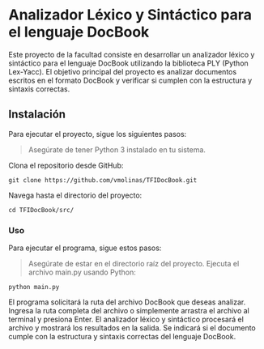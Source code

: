 # Analizador Léxico y Sintáctico para el lenguaje DocBook

Este proyecto de la facultad consiste en desarrollar un analizador léxico y sintáctico para el lenguaje DocBook utilizando la biblioteca PLY (Python Lex-Yacc). El objetivo principal del proyecto es analizar documentos escritos en el formato DocBook y verificar si cumplen con la estructura y sintaxis correctas.

## Instalación

Para ejecutar el proyecto, sigue los siguientes pasos:

> Asegúrate de tener Python 3 instalado en tu sistema.

Clona el repositorio desde GitHub:

```
git clone https://github.com/vmolinas/TFIDocBook.git
```

Navega hasta el directorio del proyecto:

```
cd TFIDocBook/src/
```

### Uso

Para ejecutar el programa, sigue estos pasos:

> Asegúrate de estar en el directorio raíz del proyecto.
Ejecuta el archivo main.py usando Python:

```
python main.py
```

El programa solicitará la ruta del archivo DocBook que deseas analizar. Ingresa la ruta completa del archivo o simplemente arrastra el archivo al terminal y presiona Enter.
El analizador léxico y sintáctico procesará el archivo y mostrará los resultados en la salida. Se indicará si el documento cumple con la estructura y sintaxis correctas del lenguaje DocBook.